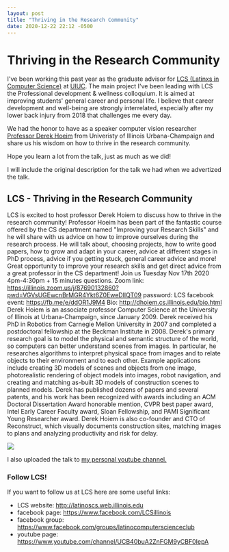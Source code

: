 ```yaml
---
layout: post
title: "Thriving in the Research Community"
date: 2020-12-22 22:12 -0500
---
```



# Thriving in the Research Community 

I've been working this past year as the graduate advisor for 
[LCS (Latinxs in Computer Science)](http://latinoscs.web.illinois.edu/) at [UIUC](https://illinois.edu/).
The main project I've been leading with LCS the 
Professional development & wellness colloquium.
It is aimed at improving students' general career and personal life.
I believe that career development and well-being are 
strongly interrelated, especially after my lower back injury from 2018 that challenges me every day.

We had the honor to have as a speaker computer vision researcher [Professor Derek Hoeim](http://dhoiem.cs.illinois.edu/)
from Univeristy of Illinois Urbana-Champaign and share us his wisdom on how to thrive in the research community.

Hope you learn a lot from the talk, just as much as we did!

I will include the original description for the talk we had when we advertized the talk.

## LCS - Thriving in the Research Community

LCS is excited to host professor Derek Hoiem to discuss how to thrive in the research community! Professor Hoeim has been part of the 
fantastic course offered by the CS department named "Improving your Research Skills" and he will share with us advice 
on how to improve ourselves during the research process. He will talk about, choosing projects, how to write good papers, how to grow and adapt in your career, 
advice at different stages in PhD process, advice if you getting stuck, general career advice and more! Great opportunity to improve your research skills 
and get direct advice from a great professor in the CS department!
Join us Tuesday Nov 17th 2020 4pm-4:30pm + 15 minutes questions.
Zoom link: https://illinois.zoom.us/j/87690132860?pwd=VGVsUGEwcnBrMGR4Ykt6Z0EweDlIQT09 
password: LCS
facebook event: https://fb.me/e/ddOR1J9M4 
Bio: http://dhoiem.cs.illinois.edu/bio.html 
Derek Hoiem is an associate professor Computer Science at the University of Illinois at Urbana-Champaign, since January 2009. 
Derek received his PhD in Robotics from Carnegie Mellon University in 2007 and completed a postdoctoral 
fellowship at the Beckman Institute in 2008. Derek's primary research goal is to model the physical and semantic structure of the 
world, so computers can better understand scenes from images. In particular, he researches algorithms to interpret physical 
space from images and to relate objects to their environment and to each other. Example applications include creating 3D models of scenes and objects from one image, 
photorealistic rendering of object models into images, robot navigation, and creating and matching as-built 3D models of construction scenes to planned models. 
Derek has published dozens of papers and several patents, and his work has been recognized with awards including an ACM Doctoral Dissertation Award honorable mention, 
CVPR best paper award, Intel Early Career Faculty award, Sloan Fellowship, and PAMI Significant Young Researcher award. Derek Hoiem is also co-founder and CTO of Reconstruct, 
which visually documents construction sites, matching images to plans and analyzing productivity and risk for delay.

<!---
to embed videos
http://embedyoutube.org/
-->
[![](http://img.youtube.com/vi/kosDOu6SPuk/0.jpg)](http://www.youtube.com/watch?v=kosDOu6SPuk "")

I also uploaded the talk to [my personal youtube channel.](https://www.youtube.com/watch?v=c2TZ-t3O_ho&t=1s)


### Follow LCS!

If you want to follow us at LCS here are some useful links:
- LCS website: http://latinoscs.web.illinois.edu 
- facebook page: https://www.facebook.com/LCSillinois  
- facebook group: https://www.facebook.com/groups/latinocomputerscienceclub 
- youtube page: https://www.youtube.com/channel/UCB40buA2ZnFGM9yCBF0IepA 

